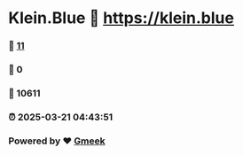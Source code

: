 # Klein.Blue :link: https://klein.blue 
### :page_facing_up: [11](https://klein.blue/tag.html) 
### :speech_balloon: 0 
### :hibiscus: 10611 
### :alarm_clock: 2025-03-21 04:43:51 
### Powered by :heart: [Gmeek](https://github.com/Meekdai/Gmeek)
